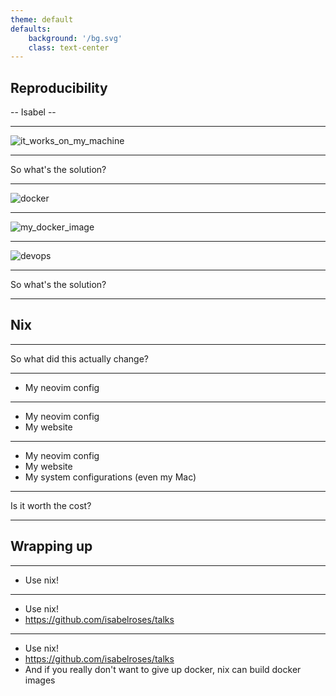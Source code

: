 ```yaml
---
theme: default
defaults:
    background: '/bg.svg'
    class: text-center
---
```


## Reproducibility

-- Isabel --

<!-- Introduce myself > I think one of the biggest issues we ever get told is _swap slide_ -->

---

![it_works_on_my_machine](/it_works_on_my_machine.png)

<!-- but i refuse to believe that this is the only possible answer, so I looked onwards. asking myself _swap slides_ -->

---

So what's the solution?

<!-- well most people might try to push you towards containerisation -->

---

![docker](/docker.png)

<!-- and if you did give in you will find this pretty looking guy. And I did try that myself at one point _swap slides_ -->

---

![my_docker_image](/docker_image.png)

<!-- So I gave it a shot, I containerised my website, which you can still find on docker hub to this day, but it still was not a flawless out come _swap slides_ -->

---

![devops](/devops.png)

<!-- there was still a chance of hitting some kind of obscure error, this picture pretty much sums it, But that lead me to asking the question once again _swap slides_ -->

---

So what's the solution?

<!-- at this point i was introduced to something called nix and thus NixOS, a fully declarative and reproducible environment -->

---

## Nix

<!-- if you have been paying a lot of attention you might've noticed the background image (which I made), is the nix logo, -->

---

So what did this actually change?

---

- My neovim config

---

- My neovim config
- My website

---

- My neovim config
- My website
- My system configurations (even my Mac)

<!-- these are all examples of things that I was now able to make completely reproducible and build declaratively. -->

---

Is it worth the cost?

<!-- I will be the first to admit that nix has a very steep learning curve but when you truly get it working it works like a charm -->

---
## Wrapping up

---

- Use nix!

---

- Use nix!
- https://github.com/isabelroses/talks

<!-- the notes for this talk is located on the GitHub repo there, along with some additional resources  -->

---

- Use nix!
- https://github.com/isabelroses/talks
- And if you really don't want to give up docker, nix can build docker images

<!-- any questions -->
